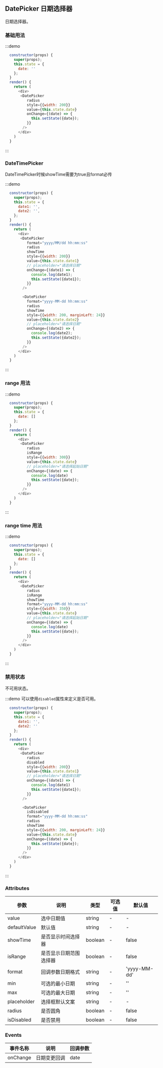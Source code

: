 ## DatePicker 日期选择器
日期选择器。

### 基础用法

:::demo

```js
  constructor(props) {
    super(props);
    this.state = {
      date: ''
    };
  }
  render() {
    return (
      <div>
       <DatePicker
          radius
          style={{width: 200}}
          value={this.state.date}
          onChange={(date) => {
            this.setState({date});
          }}
        />
      </div>
    )
  }
```
:::

### DateTimePicker

DateTimePicker时候showTime需要为true且format必传

:::demo

```js
  constructor(props) {
    super(props);
    this.state = {
      date1: '',
      date2: '',
    };
  }
  render() {
    return (
      <div>
       <DatePicker
          format="yyyy/MM/dd hh:mm:ss"
          radius
          showTime
          style={{width: 200}}
          value={this.state.date1}
          // placeholder="请选择日期"
          onChange={(date1) => {
            console.log(date1);
            this.setState({date1});
          }}
        />

        <DatePicker
          format="yyyy-MM-dd hh:mm:ss"
          radius
          showTime
          style={{width: 200, marginLeft: 24}}
          value={this.state.date2}
          // placeholder="请选择日期"
          onChange={(date2) => {
            console.log(date2);
            this.setState({date2});
          }}
        />
      </div>
    )
  }
```
:::

### range 用法

:::demo

```js
  constructor(props) {
    super(props);
    this.state = {
      date: []
    };
  }
  render() {
    return (
      <div>
       <DatePicker
          radius
          isRange
          style={{width: 300}}
          value={this.state.date}
          // placeholder="请选择起始日期"
          onChange={(date) => {
            console.log(date)
            this.setState({date});
          }}
        />
      </div>
    )
  }
```
:::

### range time 用法

:::demo

```js
  constructor(props) {
    super(props);
    this.state = {
      date: []
    };
  }
  render() {
    return (
      <div>
       <DatePicker
          radius
          isRange
          showTime
          format="yyyy-MM-dd hh:mm:ss"
          style={{width: 350}}
          value={this.state.date}
          // placeholder="请选择起始日期"
          onChange={(date) => {
            console.log(date)
            this.setState({date});
          }}
        />
      </div>
    )
  }
```
:::

### 禁用状态

不可用状态。

:::demo 可以使用`disabled`属性来定义是否可用。

```js
  constructor(props) {
    super(props);
    this.state = {
      date1: '',
      date2: ''
    };
  }
  render() {
    return (
      <div>
       <DatePicker
          radius
          disabled
          style={{width: 200}}
          value={this.state.date1}
          // placeholder="请选择日期"
          onChange={(date1) => {
            console.log(date1)
            this.setState({date1});
          }}
        />

        <DatePicker
          isDisabled
          format="yyyy-MM-dd hh:mm:ss"
          radius
          showTime
          style={{width: 200, marginLeft: 24}}
          value={this.state.date}
          onChange={(date) => {
            this.setState({date});
          }}
        />
      </div>
    )
  }
```
:::


### Attributes
| 参数      | 说明    | 类型      | 可选值       | 默认值   |
|---------- |-------- |---------- |-------------  |-------- |
| value     | 选中日期值   | string |   -   |    -   |
| defaultValue  | 默认值 | string |   -   |    -   |
| showTime | 是否显示时间选择器 | boolean | - | false |
| isRange | 是否显示日期范围选择器 | boolean | - | false |
| format  | 回调参数日期格式 | string |   -   |    'yyyy-MM-dd'   |
| min  | 可选的最小日期 | string |   -   |    ''   |
| max  | 可选的最大日期 | string |   -   |    ''   |
| placeholder | 选择框默认文案 | string |   -   |   -  |
| radius | 是否圆角 | boolean |   -   |   false  |
| isDisabled | 是否禁用 | boolean |   -   |   false  |



### Events
| 事件名称 | 说明 | 回调参数 |
|---------- |-------- |---------- |
| onChange | 日期变更回调 |  date |
